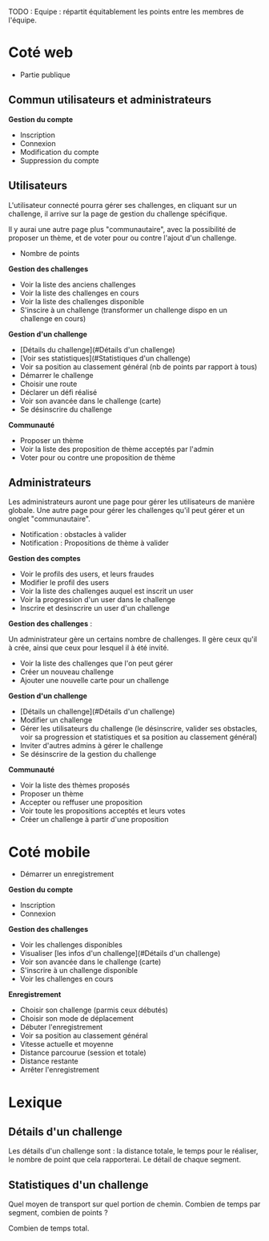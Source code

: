 TODO : Equipe : répartit équitablement les points entre les membres de l'équipe.

# Coté web

- Partie publique

## Commun utilisateurs et administrateurs

**Gestion du compte**

- Inscription
- Connexion
- Modification du compte
- Suppression du compte

## Utilisateurs 

L'utilisateur connecté pourra gérer ses challenges, en cliquant sur un challenge, il arrive sur la page de gestion du challenge spécifique.

Il y aurai une autre page plus "communautaire", avec la possibilité de proposer un thème, et de voter pour ou contre l'ajout d'un challenge.

- Nombre de points

**Gestion des challenges**

- Voir la liste des anciens challenges
- Voir la liste des challenges en cours
- Voir la liste des challenges disponible
- S'inscire à un challenge (transformer un challenge dispo en un challenge en cours)

**Gestion d'un challenge**

- [Détails du challenge](#Détails d'un challenge)
- [Voir ses statistiques](#Statistiques d'un challenge)
- Voir sa position au classement général (nb de points par rapport à tous)
- Démarrer le challenge
- Choisir une route
- Déclarer un défi réalisé
- Voir son avancée dans le challenge (carte)
- Se désinscrire du challenge

**Communauté**

- Proposer un thème
- Voir la liste des proposition de thème acceptés par l'admin
- Voter pour ou contre une proposition de thème

## Administrateurs

Les administrateurs auront une page pour gérer les utilisateurs de manière globale. Une autre page pour gérer les challenges qu'il peut gérer et un onglet "communautaire".

- Notification : obstacles à valider
- Notification : Propositions de thème à valider

**Gestion des comptes**

- Voir le profils des users, et leurs fraudes
- Modifier le profil des users
- Voir la liste des challenges auquel est inscrit un user
- Voir la progression d'un user dans le challenge
- Inscrire et desinscrire un user d'un challenge

**Gestion des challenges** :

Un administrateur gère un certains nombre de challenges. Il gère ceux qu'il à crée, ainsi que ceux pour lesquel il à été invité.

-  Voir la liste des challenges que l'on peut gérer
-  Créer un nouveau challenge
-  Ajouter une nouvelle carte pour un challenge

**Gestion d'un challenge**

- [Détails un challenge](#Détails d'un challenge)
- Modifier un challenge
- Gérer les utilisateurs du challenge (le désinscrire, valider ses obstacles, voir sa progression et statistiques et sa position au classement général)
- Inviter d'autres admins à gérer le challenge
- Se désinscrire de la gestion du challenge

**Communauté**

- Voir la liste des thèmes proposés
- Proposer un thème
- Accepter ou reffuser une proposition
- Voir toute les propositions acceptés et leurs votes
- Créer un challenge à partir d'une proposition

# Coté mobile

- Démarrer un enregistrement

**Gestion du compte**

- Inscription
- Connexion

**Gestion des challenges**

- Voir les challenges disponibles
- Visualiser [les infos d'un challenge](#Détails d'un challenge)
- Voir son avancée dans le challenge (carte)
- S'inscrire à un challenge disponible
- Voir les challenges en cours

**Enregistrement**

- Choisir son challenge (parmis ceux débutés)
- Choisir son mode de déplacement
- Débuter l'enregistrement
- Voir sa position au classement général
- Vitesse actuelle et moyenne
- Distance parcourue (session et totale)
- Distance restante
- Arrêter l'enregistrement

# Lexique 

## Détails d'un challenge

Les détails d'un challenge sont : la distance totale, le temps pour le réaliser, le nombre de point que cela rapporterai. Le détail de chaque segment.

## Statistiques d'un challenge

Quel moyen de transport sur quel portion de chemin. Combien de temps par segment, combien de points ?

Combien de temps total. 